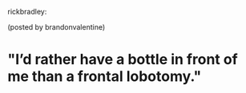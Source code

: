 <!--
id: 605980097
link: http://tumblr.atmos.org/post/605980097/rickbradley-posted-by-brandonvalentine-id
slug: rickbradley-posted-by-brandonvalentine-id
date: Sun May 16 2010 21:57:53 GMT-0700 (PDT)
publish: 2010-05-016
tags: 
title: rickbradley:

(posted by brandonvalentine)

"I&#8217;d rather have a bottle in front of me than a frontal lobotomy."
-->


rickbradley:

(posted by brandonvalentine)

"I&#8217;d rather have a bottle in front of me than a frontal lobotomy."
====================================================================================================================



